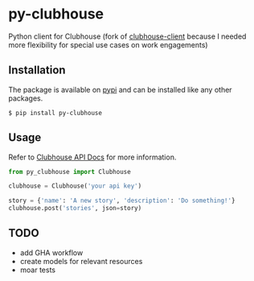 # py-clubhouse
Python client for Clubhouse (fork of [clubhouse-client](https://github.com/allardbrain/clubhouse-client) because I needed more flexibility for special use cases on work engagements)

## Installation

The package is available on [pypi](https://pypi.org/project/py-clubhouse/) and can be installed like any other packages.

    $ pip install py-clubhouse

## Usage

Refer to [Clubhouse API Docs](https://clubhouse.io/api/rest/v3/) for more information.

```python
from py_clubhouse import Clubhouse

clubhouse = Clubhouse('your api key')

story = {'name': 'A new story', 'description': 'Do something!'}
clubhouse.post('stories', json=story)
```

## TODO
* add GHA workflow
* create models for relevant resources
* moar tests
